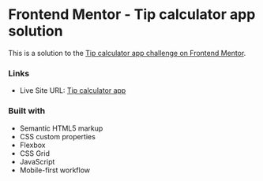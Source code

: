 # Frontend Mentor - Tip calculator app solution

This is a solution to the [Tip calculator app challenge on Frontend Mentor](https://www.frontendmentor.io/challenges/tip-calculator-app-ugJNGbJUX).

### Links

- Live Site URL: [Tip calculator app](https://your-live-site-url.com)

### Built with

- Semantic HTML5 markup
- CSS custom properties
- Flexbox
- CSS Grid
- JavaScript
- Mobile-first workflow